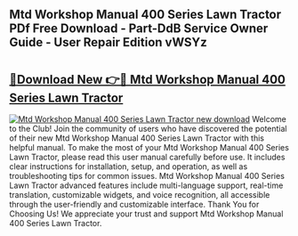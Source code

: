 ## Mtd Workshop Manual 400 Series Lawn Tractor PDf Free Download - Part-DdB Service Owner Guide - User Repair Edition vWSYz

# <h2><a href="http://bc48044.oget.top/?id=Mtd+Workshop+Manual+400+Series+Lawn+Tractor">🔗Download New 👉🔴 Mtd Workshop Manual 400 Series Lawn Tractor</a></h2>

[![Mtd Workshop Manual 400 Series Lawn Tractor new download](https://i.imgur.com/5g1atiW.png)](http://bc48044.oget.top/?id=Mtd+Workshop+Manual+400+Series+Lawn+Tractor)
Welcome to the Club! Join the community of users who have discovered the potential of their new Mtd Workshop Manual 400 Series Lawn Tractor with this helpful manual. To make the most of your Mtd Workshop Manual 400 Series Lawn Tractor, please read this user manual carefully before use. It includes clear instructions for installation, setup, and operation, as well as troubleshooting tips for common issues. Mtd Workshop Manual 400 Series Lawn Tractor advanced features include multi-language support, real-time translation, customizable widgets, and voice recognition, all accessible through the user-friendly and customizable interface. Thank You for Choosing Us! We appreciate your trust and support Mtd Workshop Manual 400 Series Lawn Tractor.
